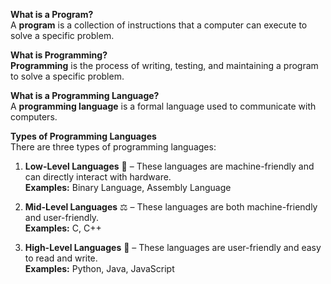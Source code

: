 **What is a Program?**  
A **program** is a collection of instructions that a computer can execute to solve a specific problem.  

**What is Programming?**  
**Programming** is the process of writing, testing, and maintaining a program to solve a specific problem.  

**What is a Programming Language?**  
A **programming language** is a formal language used to communicate with computers.  

**Types of Programming Languages**  
There are three types of programming languages:  

1. **Low-Level Languages** 🏩 – These languages are machine-friendly and can directly interact with hardware.  
   **Examples:** Binary Language, Assembly Language  

2. **Mid-Level Languages** ⚖️ – These languages are both machine-friendly and user-friendly.  
   **Examples:** C, C++  

3. **High-Level Languages** 🚀 – These languages are user-friendly and easy to read and write.  
   **Examples:** Python, Java, JavaScript

